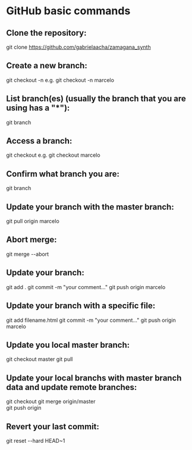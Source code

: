 # GitHub basic commands

## Clone the repository:
git clone https://github.com/gabrielaacha/zamagana_synth

## Create a new branch:
git checkout -n <YourName>
e.g.
git checkout -n marcelo

## List branch(es) (usually the branch that you are using has a "*"):
git branch

## Access a branch:
git checkout <YourName>
e.g.
git checkout marcelo

## Confirm what branch you are:
git branch

## Update your branch with the master branch:
git pull origin marcelo

## Abort merge:
git merge --abort

## Update your branch:
git add .
git commit -m "your comment..."
git push origin marcelo

## Update your branch with a specific file:
git add filename.html
git commit -m "your comment..."
git push origin marcelo

## Update you local master branch:
git checkout master
git pull

## Update your local branchs with master branch data and update remote branches:
git checkout <yourbranchname>
git merge origin/master  
git push origin <yourbranchname>

## Revert your last commit:
git reset --hard HEAD~1